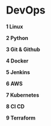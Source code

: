 # DevOps

**1 Linux**

**2 Python**

**3 Git & Github**

**4 Docker**

**5 Jenkins**

**6 AWS**

**7 Kubernetes**

**8 CI CD**

**9 Terraform**
